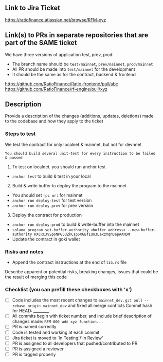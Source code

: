 ## Link to Jira Ticket

https://ratiofinance.atlassian.net/browse/RFM-xyz

## Link(s) to PRs in separate repositories that are part of the SAME ticket

We have three versions of application 
test, prev, prod

- The branch name should be `test/mainnet`, `prev/mainnet`, `prod/mainnet`
- All PR should be made into `test/mainnet` for the development
- It should be the same as for the contract, backend & frontend

https://github.com/RatioFinance/Ratio-frontend/pull/abc
https://github.com/RatioFinance/rf-engine/pull/xyz

## Description

Provide a description of the changes (additions, updates, deletions) made to the codebase and how they apply to the ticket

### Steps to test
We test the contract for only localnet & mainnet, but not for devnnet

`You should build several unit-test for every instruction to be failed & passed`

1. To test on localnet, you should run anchor test 
- `anchor test` to build & test in your local

2. Build & write buffer to deploy the program to the mainnet
- You should set `rpc url` for mainnet
- `anchor run deploy-test` for test version
- `anchor run deploy-prev` for prev version
3. Deploy the contract for production
- `anchor run deploy-prod` to build & write-buffer into the mainnet
- `solana program set-buffer-authority <buffer_address> --new-buffer-authority HXCRCJVSpoNPG53ZkCsp6XGBf1Qn3LaxzVqnDepAANDM`
- Update the contract in goki wallet

### Risks and notes
- Append the contract instructions at the end of `lib.rs` file 

Describe apparent or potential risks, breaking changes, issues that could be the result of merging this code

### Checklist (you can prefill these checkboxes with 'x')

- [ ] Code includes the most recent changes to `mainnet_dev`. `git pull --rebase origin mainnet_dev` and fixed all merge conflicts
Commit hash for HEAD: ________
- [ ] All commits begin with ticket number, and include brief description of changes made: `RFM-000 add xyz function...`
- [ ] PR is named correctly
- [ ] Code is tested and working at each commit
- [ ] Jira ticket is moved to 'In Testing'/'In Review'
- [ ] PR is assigned to all developers that pushed/contributed to PR
- [ ] PR is assigned a reviewer
- [ ] PR is tagged properly
